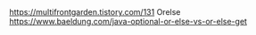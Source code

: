 ##

https://multifrontgarden.tistory.com/131
Orelse
https://www.baeldung.com/java-optional-or-else-vs-or-else-get
